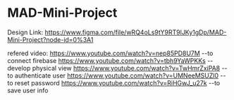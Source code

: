 # MAD-Mini-Project
Design Link: https://www.figma.com/file/wRQ4oLs9tY9RT9lJKy1gDp/MAD-Mini-Project?node-id=0%3A1


refered video:
https://www.youtube.com/watch?v=nep85PD8U7M --to connect firebase
https://www.youtube.com/watch?v=tbh9YaWPKKs --develop physical view
https://www.youtube.com/watch?v=TwHmrZxiPA8 --to authenticate user
https://www.youtube.com/watch?v=UMNeeMSUZl0 --to reset password
https://www.youtube.com/watch?v=RiHGwJ_u27k --to save user info

